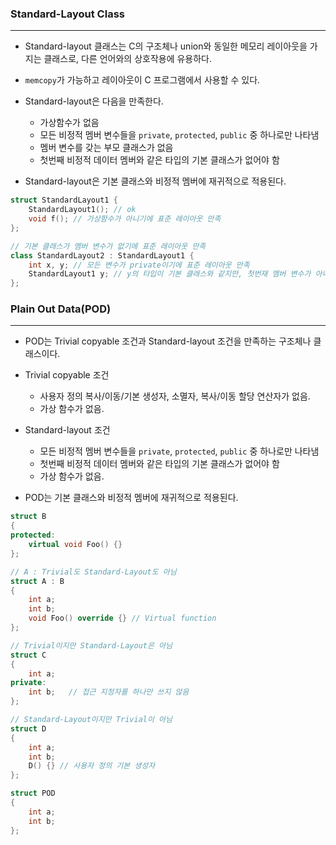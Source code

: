 
### Standard-Layout Class
---

- Standard-layout 클래스는 C의 구조체나 union와 동일한 메모리 레이아웃을 가지는 클래스로, 다른 언어와의 상호작용에 유용하다.
- `memcopy`가 가능하고 레이아웃이 C 프로그램에서 사용할 수 있다.

- Standard-layout은 다음을 만족한다.
	- 가상함수가 없음
	- 모든 비정적 멤버 변수들을 `private`, `protected`, `public` 중 하나로만 나타냄
	- 멤버 변수를 갖는 부모 클래스가 없음
	- 첫번째 비정적 데이터 멤버와 같은 타입의 기본 클래스가 없어야 함
- Standard-layout은 기본 클래스와 비정적 멤버에 재귀적으로 적용된다.

```cpp
struct StandardLayout1 {
	StandardLayout1(); // ok
	void f(); // 가상함수가 아니기에 표준 레이아웃 만족
};

// 기본 클래스가 멤버 변수가 없기에 표준 레이아웃 만족
class StandardLayout2 : StandardLayout1 { 
	int x, y; // 모든 변수가 private이기에 표준 레이아웃 만족
	StandardLayout1 y; // y의 타입이 기본 클래스와 같지만, 첫번재 멤버 변수가 아니라 만족
};
```


### Plain Out Data(POD)
---

- POD는 Trivial copyable 조건과 Standard-layout 조건을 만족하는 구조체나 클래스이다.

- Trivial copyable 조건
	- 사용자 정의 복사/이동/기본 생성자, 소멸자, 복사/이동 할당 연산자가 없음.
	- 가상 함수가 없음.

- Standard-layout 조건
	- 모든 비정적 멤버 변수들을 `private`, `protected`, `public` 중 하나로만 나타냄
	- 첫번째 비정적 데이터 멤버와 같은 타입의 기본 클래스가 없어야 함
	- 가상 함수가 없음.

- POD는 기본 클래스와 비정적 멤버에 재귀적으로 적용된다.

```cpp
struct B
{
protected:
	virtual void Foo() {}
};

// A : Trivial도 Standard-Layout도 아님
struct A : B
{
	int a;
	int b;
	void Foo() override {} // Virtual function
};

// Trivial이지만 Standard-Layout은 아님
struct C
{
	int a;
private:
	int b;   // 접근 지정자를 하나만 쓰지 않음
};

// Standard-Layout이지만 Trivial이 아님
struct D
{
	int a;
	int b;
	D() {} // 사용자 정의 기본 생성자
};

struct POD
{
	int a;
	int b;
};
```
